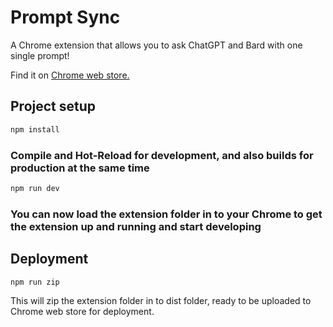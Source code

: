 
# Prompt Sync

A Chrome extension that allows you to ask ChatGPT and Bard with one single prompt!

Find it on [Chrome web store.](https://chrome.google.com/webstore/detail/promptsync/inidphchdjjbmjlacjlkjlopllbidljk?hl)

## Project setup

```sh
npm install
```

### Compile and Hot-Reload for development, and also builds for production at the same time

```sh
npm run dev
```

### You can now load the extension folder in to your Chrome to get the extension up and running and start developing

## Deployment

```sh
npm run zip
```

This will zip the extension folder in to dist folder, ready to be uploaded to Chrome web store for deployment.